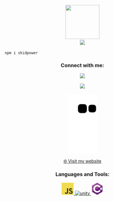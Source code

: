 <p align="center">
  <img src="https://github.githubassets.com/images/mona-loading-dark.gif" width="110" height="110"/>
  <br>
  <a href="https://home.cracky-drinks.vodka">
    <img src="https://readme-typing-svg.herokuapp.com?font=VT323&size=105&color=790000&center=true&vCenter=true&width=1400&height=150&lines=I+am+not+a+Developer!;You+know+where+to+hide+the+body!;Run+if+you+want+to+die!;You+are+not+the+last!;You+still+here!">
  </a>
</p>

```sh-session
npm i skidpower
```

<h3 align="center">Connect with me:</h3>
<p align="center">
  <a href="https://discord.com/users/507464069100601363">
    <img src="https://discord.c99.nl/widget/theme-4/507464069100601363.png">
  </a>
</p>

<p align="center">
 <a href="#" target="_blank">
    <img src="https://spotify-github-profile.vercel.app/api/view?uid=1122489815&cover_image=true&theme=novatorem&show_offline=false&background_color=000000&interchange=true&bar_color=000000&bar_color_cover=false">
  </a>
</p>

<p align="center">
  <a href="https://home.cracky-drinks.vodka">
    <img src="https://github.com/rafaballerini/rafaballerini/blob/output/github-contribution-grid-snake.svg" alt="sneke">
  </a>
</p>

<p align="center">
  <a href="https://home.cracky-drinks.vodka">🌐 Visit my website</a>
</p>

<h3 align="center">Languages and Tools:</h3>
<p align="center">
  <a href="https://developer.mozilla.org/en-US/docs/Web/JavaScript" target="_blank" rel="noreferrer">
    <img src="https://raw.githubusercontent.com/devicons/devicon/master/icons/javascript/javascript-original.svg" alt="javascript" width="40" height="40"/>
  </a>
  <a href="https://unity.com/" target="_blank" rel="noreferrer">
    <img src="https://www.vectorlogo.zone/logos/unity3d/unity3d-icon.svg" alt="unity" width="40" height="40"/>
  </a>
  <a href="https://docs.microsoft.com/en-us/dotnet/csharp/" target="_blank" rel="noreferrer">
    <img src="https://raw.githubusercontent.com/devicons/devicon/master/icons/csharp/csharp-original.svg" alt="csharp" width="40" height="40"/>
  </a>
</p>
